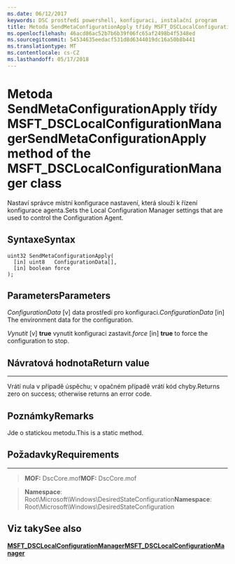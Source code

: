 ```yaml
---
ms.date: 06/12/2017
keywords: DSC prostředí powershell, konfiguraci, instalační program
title: Metoda SendMetaConfigurationApply třídy MSFT_DSCLocalConfigurationManager
ms.openlocfilehash: 46acd86ac52b7b6b39f06fc65af2498b4f5348ed
ms.sourcegitcommit: 54534635eedacf531d8d6344019dc16a50b8b441
ms.translationtype: MT
ms.contentlocale: cs-CZ
ms.lasthandoff: 05/17/2018
---
```

# <a name="sendmetaconfigurationapply-method-of-the-msftdsclocalconfigurationmanager-class"></a><span data-ttu-id="a5488-103">Metoda SendMetaConfigurationApply třídy MSFT_DSCLocalConfigurationManager</span><span class="sxs-lookup"><span data-stu-id="a5488-103">SendMetaConfigurationApply method of the MSFT_DSCLocalConfigurationManager class</span></span>

<span data-ttu-id="a5488-104">Nastaví správce místní konfigurace nastavení, která slouží k řízení konfigurace agenta.</span><span class="sxs-lookup"><span data-stu-id="a5488-104">Sets the Local Configuration Manager settings that are used to control the Configuration Agent.</span></span>

<a name="syntax"></a><span data-ttu-id="a5488-105">Syntaxe</span><span class="sxs-lookup"><span data-stu-id="a5488-105">Syntax</span></span>
------

```mof
uint32 SendMetaConfigurationApply(
  [in] uint8   ConfigurationData[],
  [in] boolean force
);
```

<a name="parameters"></a><span data-ttu-id="a5488-106">Parameters</span><span class="sxs-lookup"><span data-stu-id="a5488-106">Parameters</span></span>
----------

<span data-ttu-id="a5488-107">*ConfigurationData* \[v\] data prostředí pro konfiguraci.</span><span class="sxs-lookup"><span data-stu-id="a5488-107">*ConfigurationData* \[in\] The environment data for the configuration.</span></span>

<span data-ttu-id="a5488-108">*Vynutit* \[v\] **true** vynutit konfiguraci zastavit.</span><span class="sxs-lookup"><span data-stu-id="a5488-108">*force* \[in\] **true** to force the configuration to stop.</span></span>

## <a name="return-value"></a><span data-ttu-id="a5488-109">Návratová hodnota</span><span class="sxs-lookup"><span data-stu-id="a5488-109">Return value</span></span>
------------

<span data-ttu-id="a5488-110">Vrátí nula v případě úspěchu; v opačném případě vrátí kód chyby.</span><span class="sxs-lookup"><span data-stu-id="a5488-110">Returns zero on success; otherwise returns an error code.</span></span>

## <a name="remarks"></a><span data-ttu-id="a5488-111">Poznámky</span><span class="sxs-lookup"><span data-stu-id="a5488-111">Remarks</span></span>

<span data-ttu-id="a5488-112">Jde o statickou metodu.</span><span class="sxs-lookup"><span data-stu-id="a5488-112">This is a static method.</span></span>

## <a name="requirements"></a><span data-ttu-id="a5488-113">Požadavky</span><span class="sxs-lookup"><span data-stu-id="a5488-113">Requirements</span></span>
------------
><span data-ttu-id="a5488-114">**MOF:** DscCore.mof</span><span class="sxs-lookup"><span data-stu-id="a5488-114">**MOF:** DscCore.mof</span></span>

><span data-ttu-id="a5488-115">**Namespace**: Root\Microsoft\Windows\DesiredStateConfiguration</span><span class="sxs-lookup"><span data-stu-id="a5488-115">**Namespace**: Root\Microsoft\Windows\DesiredStateConfiguration</span></span>


## <a name="see-also"></a><span data-ttu-id="a5488-116">Viz taky</span><span class="sxs-lookup"><span data-stu-id="a5488-116">See also</span></span>


[<span data-ttu-id="a5488-117">**MSFT_DSCLocalConfigurationManager**</span><span class="sxs-lookup"><span data-stu-id="a5488-117">**MSFT_DSCLocalConfigurationManager**</span></span>](msft-dsclocalconfigurationmanager.md)